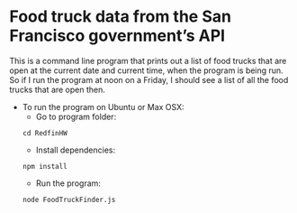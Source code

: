 # Food truck data from the San Francisco government’s API
This is a command line program that prints out a list of food trucks that are open at the current date and current time, when the program is being run. So if I run the program at noon on a Friday, I should see a list of all the food trucks that are open then.
- To run the program on Ubuntu or Max OSX:
    - Go to program folder:
    ```
    cd RedfinHW
    ```
    - Install dependencies:
    ```
    npm install
    ```
    - Run the program:
    ```
    node FoodTruckFinder.js
    ```